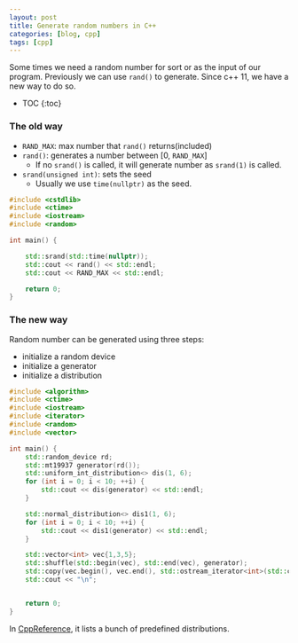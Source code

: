 ```yaml
---
layout: post
title: Generate random numbers in C++
categories: [blog, cpp]
tags: [cpp]
---
```


Some times we need a random number for sort or as the input
of our program. Previously we can use `rand()` to generate. Since c++ 11, we have a new
way to do so.

* TOC
{:toc}

### The old way

+ `RAND_MAX`: max number that `rand()` returns(included)
+ `rand()`: generates a number between [0, `RAND_MAX`]
  + If no `srand()` is called, it will generate number as `srand(1)` is called.
+ `srand(unsigned int)`: sets the seed
  + Usually we use `time(nullptr)` as the seed.

```cpp
#include <cstdlib>
#include <ctime>
#include <iostream>
#include <random>

int main() {

    std::srand(std::time(nullptr));
    std::cout << rand() << std::endl;
    std::cout << RAND_MAX << std::endl;

    return 0;
}

```

### The new way

Random number can be generated using three steps:

+ initialize a random device
+ initialize a generator
+ initialize a distribution

```cpp
#include <algorithm>
#include <ctime>
#include <iostream>
#include <iterator>
#include <random>
#include <vector>

int main() {
    std::random_device rd;
    std::mt19937 generator(rd());
    std::uniform_int_distribution<> dis(1, 6);
    for (int i = 0; i < 10; ++i) {
        std::cout << dis(generator) << std::endl;
    }

    std::normal_distribution<> dis1(1, 6);
    for (int i = 0; i < 10; ++i) {
        std::cout << dis1(generator) << std::endl;
    }

    std::vector<int> vec{1,3,5};
    std::shuffle(std::begin(vec), std::end(vec), generator);
    std::copy(vec.begin(), vec.end(), std::ostream_iterator<int>(std::cout, ","));
    std::cout << "\n";


    return 0;
}
```

In <a href="https://en.cppreference.com/w/cpp/header/random" target="_blank">CppReference</a>,
it lists a bunch of predefined distributions.
